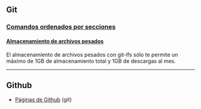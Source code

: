 ## Git

### [Comandos ordenados por secciones](https://github.com/mondeja/fullstack/tree/master/backend/src/044-control_de_versiones/git/comandos)


#### [Almacenamiento de archivos pesados](https://git-lfs.github.com./)
El almacenamiento de archivos pesados con git-lfs sólo te permite un máximo de 1GB de almacenamiento total y 1GB de descargas al mes.

_______________________________

## Github
- [Páginas de Github](https://github.com/mondeja/fullstack/tree/master/backend/src/044-control_de_versiones/git/github_pages) (git)